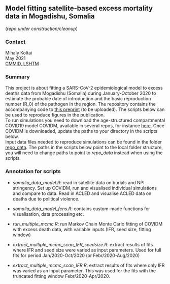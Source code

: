 ## Model fitting satellite-based excess mortality data in Mogadishu, Somalia

(*repo under construction/cleanup*)

### Contact

Mihaly Koltai  
May 2021  
[CMMID, LSHTM](https://www.lshtm.ac.uk/aboutus/people/koltai.mihaly)

### Summary

This project is about fitting a SARS-CoV-2 epidemiological model to excess deaths data from Mogadishu (Somalia) during January-October 2020 to estimate the probable date of introduction and the basic reproduction number (R_0) of the pathogen in the region. The repository contains the accompanying code to [this preprint](https://www.medrxiv.org/) (to be uploaded). 
The scripts below can be used to reproduce figures in the publication.  
To run simulations you need to download the age-structured compartmental COVID19 model COVIDM, available in several repos, for instance [here](https://github.com/nicholasdavies/newcovid/tree/master/covidm_for_fitting). Once COVIDM is downloaded, update the paths to your directory in the scripts below.  
Input data files needed to reproduce simulations can be found in the folder [repo_data](https://github.com/mbkoltai/covid_lmic_model/tree/master/repo_data). The paths in the scripts below point to the local folder structure, you will need to change paths to point to *repo_data* instead when using the scripts.

### Annotation for scripts

-  *somalia_data_model.R*: read in satellite data on burials and NPI stringency. Set up COVIDM, run and visualised individual simulations and compare to data. Read in ACLED and visualise ACLED data on deaths due to political violence. 

- *somalia_data_model_fcns.R*: contains custom-made functions for visualisation, data processing etc.

- *run_multiple_mcmc.R*: run Markov Chain Monte Carlo fitting of COVIDM with excess death data, with variable inputs (IFR, seed size, fitting window)

- *extract_multiple_mcmc_scan_IFR_seedsize.R*: extract results of fits where IFR and seed size were varied as input parameters. Used for full fits for period Jan/2020-Oct/2020 (or Febr/2020-Aug/2020)

- *extract_multiple_mcmc_scan_IFR.R*: extract results of fits where only IFR was varied as an input parameter. This was used for the fits with the truncated fitting window Febr/2020-Apr/2020.